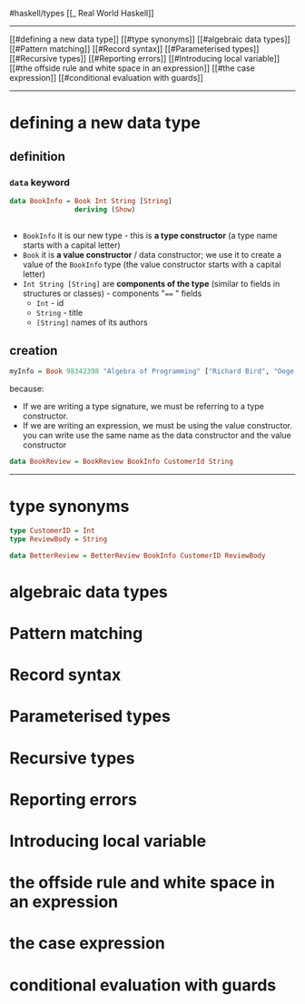#haskell/types 
[[_ Real World Haskell]]

-------
[[#defining a new data type]]
[[#type synonyms]]
[[#algebraic data types]]
[[#Pattern matching]]
[[#Record syntax]]
[[#Parameterised types]]
[[#Recursive types]]
[[#Reporting errors]]
[[#Introducing local variable]]
[[#the offside rule and white space in an expression]]
[[#the case expression]]
[[#conditional evaluation with guards]]




--------------
# defining a new data type
## definition
### `data` keyword
```haskell
data BookInfo = Book Int String [String]
				deriving (Show)
				
```
- `BookInfo` it is our new type - this is **a type constructor** (a type name starts with a capital letter)
- `Book` it is **a value constructor** / data constructor; we use it to create a value of the `BookInfo` type (the value constructor starts with a capital letter)
- `Int String [String]` are **components of the type** (similar to fields in  structures or classes) - components "` == ` " fields
	- `Int` - id
	- `String` - title
	- `[String]` names of its authors

## creation
```haskell
myInfo = Book 98342398 "Algebra of Programming" ["Richard Bird", "Oege de Moor"]
```


because:
- If we are writing a type signature, we must be referring to a type constructor. 
- If we are writing an expression, we must be using the value constructor.
you can write use the same name as the data constructor and the value constructor
```haskell
data BookReview = BookReview BookInfo CustomerId String
```

-------
# type synonyms
```haskell
type CustomerID = Int
type ReviewBody = String

data BetterReview = BetterReview BookInfo CustomerID ReviewBody
```



# algebraic data types




# Pattern matching








# Record syntax




# Parameterised types





# Recursive types






# Reporting errors













# Introducing  local variable












# the offside rule and white space in an expression













# the case expression





# conditional evaluation with guards
























